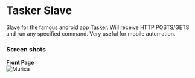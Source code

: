Tasker Slave
===========================

Slave for the famous android app [Tasker](https://play.google.com/store/apps/details?id=net.dinglisch.android.taskerm&hl=en). Will receive HTTP POSTS/GETS and run any specified command. Very useful for mobile automation. 

### Screen shots
**Front Page**  
![Murica](http://imgur.com/qtD0BXg.png "Very rough sketch of the program")


